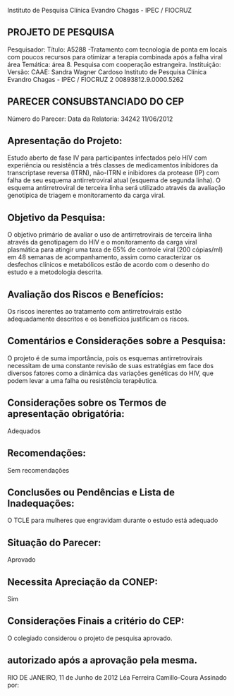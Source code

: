 Instituto de Pesquisa Clínica Evandro Chagas - IPEC / FIOCRUZ
## PROJETO DE PESQUISA
Pesquisador:
Título: A5288 -Tratamento com tecnologia de ponta em locais com poucos recursos para otimizar a terapia combinada após a falha viral área Temática: área 8. Pesquisa com cooperação estrangeira.
Instituição:
Versão:
CAAE:
Sandra Wagner Cardoso
Instituto de Pesquisa Clínica Evandro Chagas -
IPEC / FIOCRUZ
2
00893812.9.0000.5262
## PARECER CONSUBSTANCIADO DO CEP
Número do Parecer:
Data da Relatoria:
34242
11/06/2012
## Apresentação do Projeto:
Estudo aberto de fase IV para participantes infectados pelo HIV com experiência ou resistência a três classes de medicamentos inibidores da transcriptase reversa (ITRN), não-ITRN e inibidores da protease (IP) com falha de seu esquema antirretroviral atual (esquema de segunda linha). O esquema antirretroviral de terceira linha será utilizado através da avaliação genotípica de triagem e monitoramento da carga viral.
## Objetivo da Pesquisa:
O objetivo primário de avaliar o uso de antirretrovirais de terceira linha através da genotipagem do HIV e o monitoramento da carga viral plasmática para atingir uma taxa de 65% de controle viral (200 cópias/ml) em 48 semanas de acompanhamento, assim como caracterizar os desfechos clínicos e metabólicos estão de acordo com o desenho do estudo e a metodologia descrita.
## Avaliação dos Riscos e Benefícios:
Os riscos inerentes ao tratamento com antirretrovirais estão adequadamente descritos e os benefícios justificam os riscos.
## Comentários e Considerações sobre a Pesquisa:
O projeto é de suma importância, pois os esquemas antirretrovirais necessitam de uma constante revisão de suas estratégias em face dos diversos fatores como a dinâmica das variações genéticas do HIV, que podem levar a uma falha ou resistência terapêutica.
## Considerações sobre os Termos de apresentação obrigatória:
Adequados
## Recomendações:
Sem recomendações
## Conclusões ou Pendências e Lista de Inadequações:
O TCLE para mulheres que engravidam durante o estudo está adequado
## Situação do Parecer:
Aprovado
## Necessita Apreciação da CONEP:
Sim
## Considerações Finais a critério do CEP:
O colegiado considerou o projeto de pesquisa aprovado.
## autorizado após a aprovação pela mesma.
RIO DE JANEIRO, 11 de Junho de 2012
Léa Ferreira Camillo-Coura Assinado por: